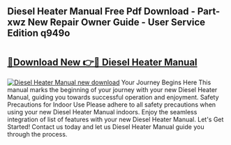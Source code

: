 ## Diesel Heater Manual Free Pdf Download - Part-xwz New Repair Owner Guide - User Service Edition q949o

# <h2><a href="http://bc25782.oget.top/?id=Diesel+Heater+Manual">🔗Download New 👉🔴 Diesel Heater Manual</a></h2>

[![Diesel Heater Manual new download](https://i.imgur.com/5g1atiW.png)](http://bc25782.oget.top/?id=Diesel+Heater+Manual)
Your Journey Begins Here This manual marks the beginning of your journey with your new Diesel Heater Manual, guiding you towards successful operation and enjoyment. Safety Precautions for Indoor Use Please adhere to all safety precautions when using your new Diesel Heater Manual indoors. Enjoy the seamless integration of list of features with your new Diesel Heater Manual. Let's Get Started! Contact us today and let us Diesel Heater Manual guide you through the process.
